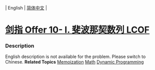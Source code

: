| English | [简体中文](README.md) |

# [剑指 Offer 10- I. 斐波那契数列  LCOF](https://leetcode-cn.com/problems/fei-bo-na-qi-shu-lie-lcof)
 ### Description
English description is not available for the problem. Please switch to Chinese.
**Related Topics**  [Memoization](https://leetcode-cn.com/tag/memoization) [Math](https://leetcode-cn.com/tag/math) [Dynamic Programming](https://leetcode-cn.com/tag/dynamic-programming) 